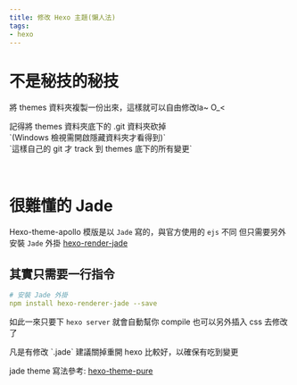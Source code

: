```yaml
---
title: 修改 Hexo 主題(懶人法)
tags:
- hexo
---
```


# 不是秘技的秘技
將 themes 資料夾複製一份出來，這樣就可以自由修改la~ O_<

<div class="tip">
<div>記得將 themes 資料夾底下的 .git 資料夾砍掉</div>
<div>`(Windows 檢視需開啟隱藏資料夾才看得到)`</div>
`這樣自己的 git 才 track 到 themes 底下的所有變更`
</div>

<!-- more -->

&nbsp;

# 很難懂的 Jade
Hexo-theme-apollo 模版是以 `Jade` 寫的，與官方使用的 `ejs` 不同
但只需要另外安裝 `Jade` 外掛 [hexo-render-jade](https://github.com/hexojs/hexo-renderer-jade)

## 其實只需要一行指令
``` yml
# 安裝 Jade 外掛
npm install hexo-renderer-jade --save
```
如此一來只要下 `hexo server` 就會自動幫你 compile
也可以另外插入 css 去修改了

<div class="tip">
	凡是有修改 `.jade` 建議關掉重開 hexo 比較好，以確保有吃到變更
</div>

jade theme 寫法參考: [hexo-theme-pure](https://github.com/saintwinkle/hexo-theme-pure)